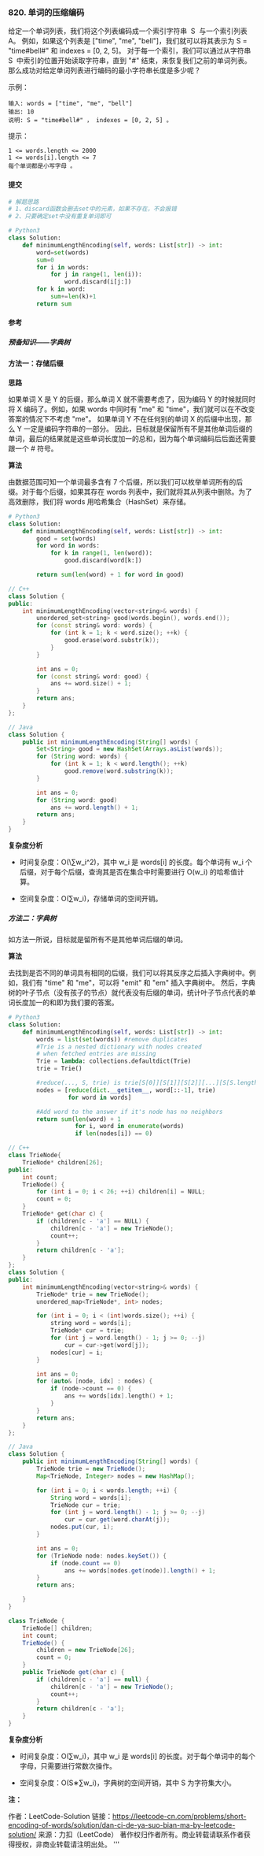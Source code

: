 ### 820. 单词的压缩编码

给定一个单词列表，我们将这个列表编码成一个索引字符串  S  与一个索引列表 A。
例如，如果这个列表是 ["time", "me", "bell"]，我们就可以将其表示为 S = "time#bell#" 和 indexes = [0, 2, 5]。
对于每一个索引，我们可以通过从字符串 S  中索引的位置开始读取字符串，直到 "#" 结束，来恢复我们之前的单词列表。
那么成功对给定单词列表进行编码的最小字符串长度是多少呢？

示例：

```text
输入: words = ["time", "me", "bell"]
输出: 10
说明: S = "time#bell#" ， indexes = [0, 2, 5] 。
```

提示：

```text
1 <= words.length <= 2000
1 <= words[i].length <= 7
每个单词都是小写字母 。
```

#### 提交

```py
# 解题思路
# 1、discard函数会删去set中的元素，如果不存在，不会报错
# 2、只要确定set中没有重复单词即可

# Python3
class Solution:
    def minimumLengthEncoding(self, words: List[str]) -> int:
        word=set(words)
        sum=0
        for i in words:
            for j in range(1, len(i)):
                word.discard(i[j:])
        for k in word:
            sum+=len(k)+1
        return sum
```

#### 参考

##### 预备知识——字典树

#### 方法一：存储后缀

**思路**

如果单词 X 是 Y 的后缀，那么单词 X 就不需要考虑了，因为编码 Y 的时候就同时将 X 编码了。例如，如果 words 中同时有 "me" 和 "time"，我们就可以在不改变答案的情况下不考虑 "me"。
如果单词 Y 不在任何别的单词 X 的后缀中出现，那么 Y 一定是编码字符串的一部分。
因此，目标就是保留所有不是其他单词后缀的单词，最后的结果就是这些单词长度加一的总和，因为每个单词编码后后面还需要跟一个 # 符号。

**算法**

由数据范围可知一个单词最多含有 7 个后缀，所以我们可以枚举单词所有的后缀。对于每个后缀，如果其存在 words 列表中，我们就将其从列表中删除。为了高效删除，我们将 words 用哈希集合（HashSet）来存储。

```py
# Python3
class Solution:
    def minimumLengthEncoding(self, words: List[str]) -> int:
        good = set(words)
        for word in words:
            for k in range(1, len(word)):
                good.discard(word[k:])

        return sum(len(word) + 1 for word in good)
```

```c++
// C++
class Solution {
public:
    int minimumLengthEncoding(vector<string>& words) {
        unordered_set<string> good(words.begin(), words.end());
        for (const string& word: words) {
            for (int k = 1; k < word.size(); ++k) {
                good.erase(word.substr(k));
            }
        }

        int ans = 0;
        for (const string& word: good) {
            ans += word.size() + 1;
        }
        return ans;
    }
};
```

```java
// Java
class Solution {
    public int minimumLengthEncoding(String[] words) {
        Set<String> good = new HashSet(Arrays.asList(words));
        for (String word: words) {
            for (int k = 1; k < word.length(); ++k)
                good.remove(word.substring(k));
        }

        int ans = 0;
        for (String word: good)
            ans += word.length() + 1;
        return ans;
    }
}
```

**复杂度分析**

- 时间复杂度：O(\∑w_i^2)，其中 w_i 是 words[i] 的长度。每个单词有 w_i 个后缀，对于每个后缀，查询其是否在集合中时需要进行 O(w_i) 的哈希值计算。

- 空间复杂度：O(∑w_i)，存储单词的空间开销。

##### 方法二：字典树

如方法一所说，目标就是留所有不是其他单词后缀的单词。

**算法**

去找到是否不同的单词具有相同的后缀，我们可以将其反序之后插入字典树中。例如，我们有 "time" 和 "me"，可以将 "emit" 和 "em" 插入字典树中。
然后，字典树的叶子节点（没有孩子的节点）就代表没有后缀的单词，统计叶子节点代表的单词长度加一的和即为我们要的答案。

```py
# Python3
class Solution:
    def minimumLengthEncoding(self, words: List[str]) -> int:
        words = list(set(words)) #remove duplicates
        #Trie is a nested dictionary with nodes created
        # when fetched entries are missing
        Trie = lambda: collections.defaultdict(Trie)
        trie = Trie()

        #reduce(..., S, trie) is trie[S[0]][S[1]][S[2]][...][S[S.length - 1]]
        nodes = [reduce(dict.__getitem__, word[::-1], trie)
                 for word in words]

        #Add word to the answer if it's node has no neighbors
        return sum(len(word) + 1
                   for i, word in enumerate(words)
                   if len(nodes[i]) == 0)
```

```c++
// C++
class TrieNode{
    TrieNode* children[26];
public:
    int count;
    TrieNode() {
        for (int i = 0; i < 26; ++i) children[i] = NULL;
        count = 0;
    }
    TrieNode* get(char c) {
        if (children[c - 'a'] == NULL) {
            children[c - 'a'] = new TrieNode();
            count++;
        }
        return children[c - 'a'];
    }
};
class Solution {
public:
    int minimumLengthEncoding(vector<string>& words) {
        TrieNode* trie = new TrieNode();
        unordered_map<TrieNode*, int> nodes;

        for (int i = 0; i < (int)words.size(); ++i) {
            string word = words[i];
            TrieNode* cur = trie;
            for (int j = word.length() - 1; j >= 0; --j)
                cur = cur->get(word[j]);
            nodes[cur] = i;
        }

        int ans = 0;
        for (auto& [node, idx] : nodes) {
            if (node->count == 0) {
                ans += words[idx].length() + 1;
            }
        }
        return ans;
    }
};
```

```java
// Java
class Solution {
    public int minimumLengthEncoding(String[] words) {
        TrieNode trie = new TrieNode();
        Map<TrieNode, Integer> nodes = new HashMap();

        for (int i = 0; i < words.length; ++i) {
            String word = words[i];
            TrieNode cur = trie;
            for (int j = word.length() - 1; j >= 0; --j)
                cur = cur.get(word.charAt(j));
            nodes.put(cur, i);
        }

        int ans = 0;
        for (TrieNode node: nodes.keySet()) {
            if (node.count == 0)
                ans += words[nodes.get(node)].length() + 1;
        }
        return ans;

    }
}

class TrieNode {
    TrieNode[] children;
    int count;
    TrieNode() {
        children = new TrieNode[26];
        count = 0;
    }
    public TrieNode get(char c) {
        if (children[c - 'a'] == null) {
            children[c - 'a'] = new TrieNode();
            count++;
        }
        return children[c - 'a'];
    }
}
```

**复杂度分析**

- 时间复杂度：O(∑w_i)，其中 w_i 是 words[i] 的长度。对于每个单词中的每个字母，只需要进行常数次操作。

- 空间复杂度：O(S∗∑w_i)，字典树的空间开销，其中 S 为字符集大小。

**注：**

作者：LeetCode-Solution
链接：https://leetcode-cn.com/problems/short-encoding-of-words/solution/dan-ci-de-ya-suo-bian-ma-by-leetcode-solution/
来源：力扣（LeetCode）
著作权归作者所有。商业转载请联系作者获得授权，非商业转载请注明出处。
'''
